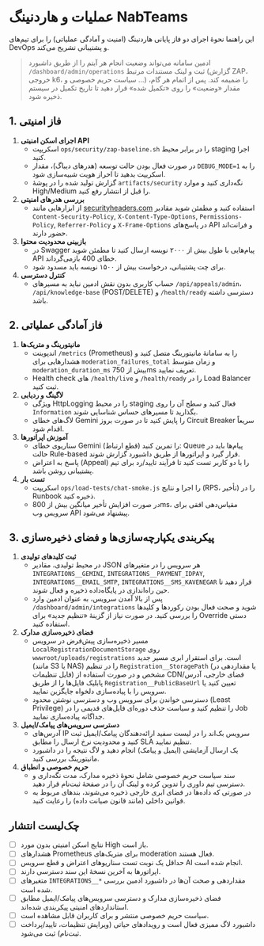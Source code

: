 # عملیات و هاردنینگ NabTeams

این راهنما نحوهٔ اجرای دو فاز پایانی هاردنینگ (امنیت و آمادگی عملیاتی) را برای تیم‌های DevOps و پشتیبانی تشریح می‌کند.

> ادمین سامانه می‌تواند وضعیت انجام هر آیتم را از طریق داشبورد `/dashboard/admin/operations` ثبت و لینک مستندات مرتبط (گزارش ZAP، خروجی k6، سیاست حریم خصوصی و ...) را ضمیمه کند. پس از اتمام هر گام، مقدار «وضعیت» را روی «تکمیل شده» قرار دهید تا تاریخ تکمیل در سیستم ذخیره شود.

## 1. فاز امنیتی

1. **اجرای اسکن امنیتی API**
   - اسکریپت `ops/security/zap-baseline.sh` را در برابر محیط staging اجرا کنید.
   - در صورت فعال بودن حالت توسعه (هدرهای دیباگ)، مقدار `DEBUG_MODE=1` را به اسکریپت بدهید تا احراز هویت شبیه‌سازی شود.
   - گزارش تولید شده را در پوشهٔ `artifacts/security` نگه‌داری کنید و موارد High/Medium را قبل از انتشار رفع کنید.
2. **بررسی هدرهای امنیتی**
   - از ابزارهایی مانند [securityheaders.com](https://securityheaders.com) استفاده کنید و مطمئن شوید مقادیر `Content-Security-Policy`, `X-Content-Type-Options`, `Permissions-Policy`, `Referrer-Policy` و `X-Frame-Options` در پاسخ‌های API و فرانت‌اند حضور دارند.
3. **بازبینی محدودیت محتوا**
   - در Swagger پیام‌هایی با طول بیش از ۲۰۰۰ نویسه ارسال کنید تا مطمئن شوید API خطای 400 بازمی‌گرداند.
   - برای چت پشتیبانی، درخواست بیش از ۱۵۰۰ نویسه باید مسدود شود.
4. **کنترل دسترسی**
   - حساب کاربری بدون نقش ادمین نباید به مسیرهای `/api/appeals/admin`، `/api/knowledge-base` (POST/DELETE) و `/health/ready` دسترسی داشته باشد.

## 2. فاز آمادگی عملیاتی

1. **مانیتورینگ و متریک‌ها**
   - اندپوینت `/metrics` (Prometheus) را به سامانهٔ مانیتورینگ متصل کنید و هشدارهایی برای `moderation_failures_total` و زمان متوسط `moderation_duration_ms` بیش از 750ms تعریف نمایید.
   - Health check های `/health/live` و `/health/ready` را در Load Balancer ثبت کنید.
2. **لاگینگ و ردیابی**
   - ویژگی HttpLogging را در محیط staging فعال کنید و سطح آن را روی `Information` بگذارید تا مسیرهای حساس شناسایی شوند.
   - لاگ‌های خطای Gemini را پایش کنید تا در صورت بروز Circuit Breaker سریعاً اقدام شود.
3. **آموزش اپراتورها**
   - سناریوی خطای Gemini (قطع ارتباط) را تمرین کنید: Queue پیام‌ها باید در حالت Rule-based قرار گیرد و اپراتورها از طریق داشبورد گزارش شوند.
   - پاسخ به اعتراض (Appeal) را با دو کاربر تست کنید تا فرآیند تایید/رد برای تیم پشتیبانی روشن باشد.
4. **تست بار**
   - اسکریپت `ops/load-tests/chat-smoke.js` را اجرا و نتایج (RPS، تأخیر) را در Runbook ذخیره کنید.
   - در صورت افزایش تأخیر میانگین بیش از 800ms، مقیاس‌دهی افقی برای سرویس وب API پیشنهاد می‌شود.

## 3. پیکربندی یکپارچه‌سازی‌ها و فضای ذخیره‌سازی

1. **ثبت کلیدهای تولیدی**
   - در محیط تولیدی، مقادیر JSON هر سرویس را در متغیرهای `INTEGRATIONS__GEMINI`, `INTEGRATIONS__PAYMENT_IDPAY`, `INTEGRATIONS__EMAIL_SMTP`, `INTEGRATIONS__SMS_KAVENEGAR` قرار دهید تا حین راه‌اندازی در پایگاه‌داده ذخیره و فعال شوند.
   - پس از بالا آمدن سرویس، به عنوان ادمین وارد `/dashboard/admin/integrations` شوید و صحت فعال بودن رکوردها و کلیدها را بررسی کنید. در صورت نیاز از گزینهٔ «تنظیم جدید» برای Override دستی استفاده کنید.
2. **فضای ذخیره‌سازی مدارک**
   - مسیر ذخیره‌سازی پیش‌فرض در سرویس `LocalRegistrationDocumentStorage` روی `wwwroot/uploads/registrations` است. برای استقرار ابری مسیر جدید (مانند S3 یا NAS) را در تنظیم `Registration__StoragePath` (یا مقداردهی در فایل تنظیمات) مشخص و در صورت استفاده از CDN/فضای خارجی، آدرس پابلیک فایل‌ها را از طریق `Registration__PublicBaseUrl` تعیین کنید یا سرویس را با پیاده‌سازی دلخواه جایگزین نمایید.
   - دسترسی خواندن برای سرویس وب و دسترسی نوشتن محدود (Least Privilege) را تنظیم کنید و سیاست حذف دوره‌ای فایل‌های قدیمی را در Job جداگانه پیاده‌سازی نمایید.
3. **دسترسی سرویس‌های پیامک/ایمیل**
   - آدرس‌های IP سرویس بک‌اند را در لیست سفید ارائه‌دهندگان پیامک/ایمیل ثبت کنید و محدودیت نرخ ارسال را مطابق SLA تنظیم نمایید.
   - یک ارسال آزمایشی (ایمیل و پیامک) انجام دهید و لاگ نتیجه را در داشبورد مانیتورینگ بررسی کنید.
4. **حریم خصوصی و انطباق**
   - سند سیاست حریم خصوصی شامل نحوهٔ ذخیره مدارک، مدت نگه‌داری و دسترسی تیم داوری را تدوین کرده و لینک آن را در صفحهٔ ثبت‌نام قرار دهید.
   - در صورتی که داده‌ها در فضای ابری خارجی ذخیره می‌شوند، بندهای مربوط به قوانین داخلی (مانند قانون صیانت داده) را رعایت کنید.

## چک‌لیست انتشار

- [ ] نتایج اسکن امنیتی بدون مورد High باز است.
- [ ] هشدارهای Prometheus برای متریک‌های moderation فعال هستند.
- [ ] حداقل یک نوبت تست سناریوهای اعتراض و قطع سرویس AI انجام شده است.
- [ ] اپراتورها به آخرین نسخهٔ این سند دسترسی دارند.
- [ ] متغیرهای `INTEGRATIONS__*` مقداردهی و صحت آن‌ها در داشبورد ادمین بررسی شده است.
- [ ] فضای ذخیره‌سازی مدارک و دسترسی سرویس‌های پیامک/ایمیل مطابق استانداردهای امنیتی پیکربندی شده‌اند.
- [ ] سیاست حریم خصوصی منتشر و برای کاربران قابل مشاهده است.
- [ ] داشبورد لاگ ممیزی فعال است و رویدادهای حیاتی (ویرایش تنظیمات، تایید/پرداخت ثبت‌نام) ثبت می‌شود.
